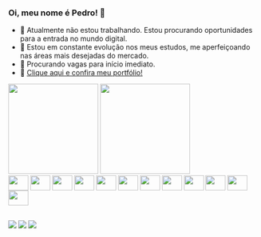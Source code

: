 ### Oi, meu nome é Pedro! 👋
- 🔭 Atualmente não estou trabalhando. Estou procurando oportunidades para a entrada no mundo digital.
- 🌱 Estou em constante evolução nos meus estudos, me aperfeiçoando nas áreas mais desejadas do mercado.
- 👯 Procurando vagas para início imediato.
- 📝 <a href="https://my-portfolio-pl.netlify.app" targer="_blank">Clique aqui e confira meu portfólio!</a>

<div>
<img height="180em" src="https://github-readme-stats-sigma-five.vercel.app/api?username=PedroLucasMotta&show_icons=true&theme=transparent"/>
<img height="180em" src="https://github-readme-stats-sigma-five.vercel.app/api/top-langs/?username=PedroLucasMotta&show_icons=true&theme=transparent&layout=compact"/>
</div>

<div>
<img align="center" height="30" width="40" src="https://cdn.jsdelivr.net/gh/devicons/devicon/icons/html5/html5-original.svg"/>
<img align="center" height="30" width="40" src="https://cdn.jsdelivr.net/gh/devicons/devicon/icons/css3/css3-original.svg"/>
<img align="center" height="30" width="40" src="https://cdn.jsdelivr.net/gh/devicons/devicon/icons/javascript/javascript-original.svg"/>
<img align="center" height="30" width="40" src="https://cdn.jsdelivr.net/gh/devicons/devicon/icons/typescript/typescript-original.svg" />
<img align="center" height="30" width="40" src="https://cdn.jsdelivr.net/gh/devicons/devicon/icons/bootstrap/bootstrap-original.svg"/>
<img align="center" height="30" width="40" src="https://cdn.jsdelivr.net/gh/devicons/devicon/icons/sass/sass-original.svg" />
<img align="center" height="30" width="40" src="https://cdn.jsdelivr.net/gh/devicons/devicon/icons/git/git-original-wordmark.svg" />
<img align="center" height="30" width="40" src="https://cdn.jsdelivr.net/gh/devicons/devicon/icons/firebase/firebase-plain-wordmark.svg" />
<img align="center" height="30" width="40" src="https://cdn.jsdelivr.net/gh/devicons/devicon/icons/mysql/mysql-original-wordmark.svg" />
<img align="center" height="30" width="40" src="https://cdn.jsdelivr.net/gh/devicons/devicon/icons/react/react-original.svg" />
<img align="center" height="30" width="40" src="https://cdn.jsdelivr.net/gh/devicons/devicon/icons/nodejs/nodejs-original.svg" />
<img align="center" height="30" width="40" src="https://cdn.jsdelivr.net/gh/devicons/devicon/icons/tailwindcss/tailwindcss-original-wordmark.svg" />
</div>

##

<div>
<a href="https://www.instagram.com/pedrolucasmotta/" target="_blank"><img src="https://img.shields.io/badge/Instagram-E4405F?style=for-the-badge&logo=instagram&logoColor=white"></a>
<a href="mailto:pedrolucasamotta0@gmail.com" target="_blank"><img src="https://img.shields.io/badge/Gmail-D14836?style=for-the-badge&logo=gmail&logoColor=white"></a>
<a href="https://www.linkedin.com/in/pedro-lucas-alcantara-da-motta-18b37a165/" target="_blank"><img src="https://img.shields.io/badge/LinkedIn-0077B5?style=for-the-badge&logo=linkedin&logoColor=white"></a>
</div>
